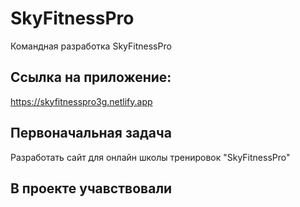 # SkyFitnessPro

Командная разработка SkyFitnessPro

## Ссылка на приложение:

https://skyfitnesspro3g.netlify.app

## Первоначальная задача

Разработать сайт для онлайн школы тренировок "SkyFitnessPro"

## В проекте учавствовали
